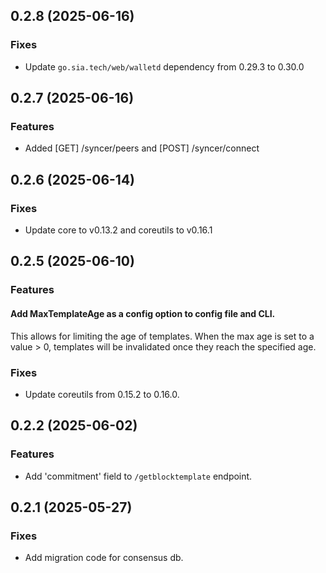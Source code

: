 ## 0.2.8 (2025-06-16)

### Fixes

- Update `go.sia.tech/web/walletd` dependency from 0.29.3 to 0.30.0

## 0.2.7 (2025-06-16)

### Features

- Added [GET] /syncer/peers and [POST] /syncer/connect

## 0.2.6 (2025-06-14)

### Fixes

- Update core to v0.13.2 and coreutils to v0.16.1

## 0.2.5 (2025-06-10)

### Features

#### Add MaxTemplateAge as a config option to config file and CLI.

This allows for limiting the age of templates. When the max age is set to a
value > 0, templates will be invalidated once they reach the specified age.

### Fixes

- Update coreutils from 0.15.2 to 0.16.0.

## 0.2.2 (2025-06-02)

### Features

- Add 'commitment' field to `/getblocktemplate` endpoint.

## 0.2.1 (2025-05-27)

### Fixes

- Add migration code for consensus db.
